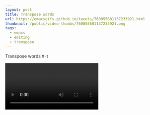 ```yaml
---
layout: post
title: Transpose words
url: https://emacsgifs.github.io/tweets/760055601137233921.html
thumbnail: /public/video-thumbs/760055601137233921.png
tags:
  - emacs
  - editing
  - transpose
---
```


Transpose words `M-t`

<video controls autoplay>
  <source src="/public/videos/760055601137233921.mp4" type="video/mp4">
    Sorry your browser does not support the video tag, maybe time to upgrade?
</video>
